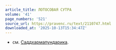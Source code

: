```yaml
---
article_title: ЛОТОСОВАЯ СУТРА
volume: '41'
page_numbers: '521'
source_url: https://pravenc.ru/text/2110747.html
downloaded_at: '2025-10-13T15:34:47Z'
---
```


- см. [Саддхармапундарика](https://pravenc.ru/text/Саддхармапундарика.html).
